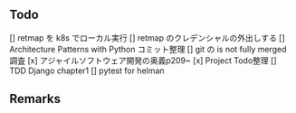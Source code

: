 ## Todo

[] retmap を k8s でローカル実行
[] retmap のクレデンシャルの外出しする
[] Architecture Patterns with Python コミット整理
[] git の is not fully merged 調査
[x] アジャイルソフトウェア開発の奥義p209~
[x] Project Todo整理
[] TDD Django chapter1
[] pytest for helman

## Remarks
